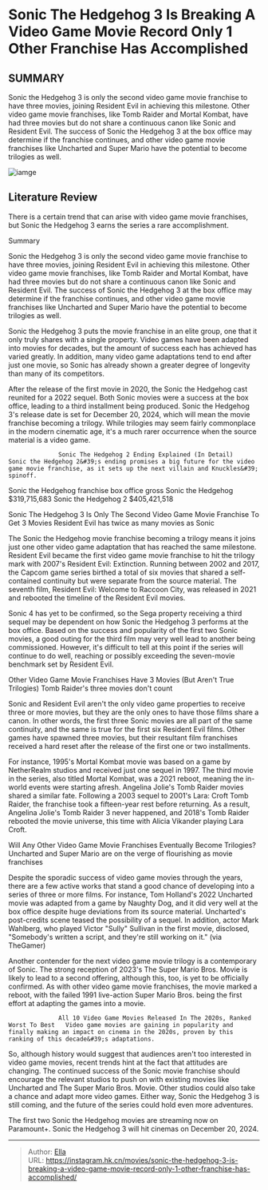 # Sonic The Hedgehog 3 Is Breaking A Video Game Movie Record Only 1 Other Franchise Has Accomplished


## SUMMARY 



  Sonic the Hedgehog 3 is only the second video game movie franchise to have three movies, joining Resident Evil in achieving this milestone.   Other video game movie franchises, like Tomb Raider and Mortal Kombat, have had three movies but do not share a continuous canon like Sonic and Resident Evil.   The success of Sonic the Hedgehog 3 at the box office may determine if the franchise continues, and other video game movie franchises like Uncharted and Super Mario have the potential to become trilogies as well.  

![iamge]()

## Literature Review

There is a certain trend that can arise with video game movie franchises, but Sonic the Hedgehog 3 earns the series a rare accomplishment.


Summary

  Sonic the Hedgehog 3 is only the second video game movie franchise to have three movies, joining Resident Evil in achieving this milestone.   Other video game movie franchises, like Tomb Raider and Mortal Kombat, have had three movies but do not share a continuous canon like Sonic and Resident Evil.   The success of Sonic the Hedgehog 3 at the box office may determine if the franchise continues, and other video game movie franchises like Uncharted and Super Mario have the potential to become trilogies as well.  





Sonic the Hedgehog 3 puts the movie franchise in an elite group, one that it only truly shares with a single property. Video games have been adapted into movies for decades, but the amount of success each has achieved has varied greatly. In addition, many video game adaptations tend to end after just one movie, so Sonic has already shown a greater degree of longevity than many of its competitors.




After the release of the first movie in 2020, the Sonic the Hedgehog cast reunited for a 2022 sequel. Both Sonic movies were a success at the box office, leading to a third installment being produced. Sonic the Hedgehog 3&#39;s release date is set for December 20, 2024, which will mean the movie franchise becoming a trilogy. While trilogies may seem fairly commonplace in the modern cinematic age, it&#39;s a much rarer occurrence when the source material is a video game.

                  Sonic The Hedgehog 2 Ending Explained (In Detail)   Sonic the Hedgehog 2&#39;s ending promises a big future for the video game movie franchise, as it sets up the next villain and Knuckles&#39; spinoff.   

 Sonic the Hedgehog franchise box office gross   Sonic the Hedgehog  $319,715,683   Sonic the Hedgehog 2  $405,421,518   




 Sonic The Hedgehog 3 Is Only The Second Video Game Movie Franchise To Get 3 Movies 
Resident Evil has twice as many movies as Sonic
         




The Sonic the Hedgehog movie franchise becoming a trilogy means it joins just one other video game adaptation that has reached the same milestone. Resident Evil became the first video game movie franchise to hit the trilogy mark with 2007&#39;s Resident Evil: Extinction. Running between 2002 and 2017, the Capcom game series birthed a total of six movies that shared a self-contained continuity but were separate from the source material. The seventh film, Resident Evil: Welcome to Raccoon City, was released in 2021 and rebooted the timeline of the Resident Evil movies.

Sonic 4 has yet to be confirmed, so the Sega property receiving a third sequel may be dependent on how Sonic the Hedgehog 3 performs at the box office. Based on the success and popularity of the first two Sonic movies, a good outing for the third film may very well lead to another being commissioned. However, it&#39;s difficult to tell at this point if the series will continue to do well, reaching or possibly exceeding the seven-movie benchmark set by Resident Evil​​​​​.






 Other Video Game Movie Franchises Have 3 Movies (But Aren&#39;t True Trilogies) 
Tomb Raider&#39;s three movies don&#39;t count
          

Sonic and Resident Evil aren&#39;t the only video game properties to receive three or more movies, but they are the only ones to have those films share a canon. In other words, the first three Sonic movies are all part of the same continuity, and the same is true for the first six Resident Evil films. Other games have spawned three movies, but their resultant film franchises received a hard reset after the release of the first one or two installments.

For instance, 1995&#39;s Mortal Kombat movie was based on a game by NetherRealm studios and received just one sequel in 1997. The third movie in the series, also titled Mortal Kombat, was a 2021 reboot, meaning the in-world events were starting afresh. Angelina Jolie&#39;s Tomb Raider movies shared a similar fate. Following a 2003 sequel to 2001&#39;s Lara: Croft Tomb Raider, the franchise took a fifteen-year rest before returning. As a result, Angelina Jolie&#39;s Tomb Raider 3 never happened, and 2018&#39;s Tomb Raider rebooted the movie universe, this time with Alicia Vikander playing Lara Croft.






 Will Any Other Video Game Movie Franchises Eventually Become Trilogies? 
Uncharted and Super Mario are on the verge of flourishing as movie franchises
         

Despite the sporadic success of video game movies through the years, there are a few active works that stand a good chance of developing into a series of three or more films. For instance, Tom Holland&#39;s 2022 Uncharted movie was adapted from a game by Naughty Dog, and it did very well at the box office despite huge deviations from its source material. Uncharted&#39;s post-credits scene teased the possibility of a sequel. In addition, actor Mark Wahlberg, who played Victor &#34;Sully&#34; Sullivan in the first movie, disclosed, &#34;Somebody&#39;s written a script, and they&#39;re still working on it.&#34; (via TheGamer)

Another contender for the next video game movie trilogy is a contemporary of Sonic. The strong reception of 2023&#39;s The Super Mario Bros. Movie is likely to lead to a second offering, although this, too, is yet to be officially confirmed. As with other video game movie franchises, the movie marked a reboot, with the failed 1991 live-action Super Mario Bros. being the first effort at adapting the games into a movie.




                  All 10 Video Game Movies Released In The 2020s, Ranked Worst To Best   Video game movies are gaining in popularity and finally making an impact on cinema in the 2020s, proven by this ranking of this decade&#39;s adaptations.   

So, although history would suggest that audiences aren&#39;t too interested in video game movies, recent trends hint at the fact that attitudes are changing. The continued success of the Sonic movie franchise should encourage the relevant studios to push on with existing movies like Uncharted and The Super Mario Bros. Movie. Other studios could also take a chance and adapt more video games. Either way, Sonic the Hedgehog 3 is still coming, and the future of the series could hold even more adventures.



The first two Sonic the Hedgehog movies are streaming now on Paramount&#43;. Sonic the Hedgehog 3 will hit cinemas on December 20, 2024.






---

> Author: [Ella](https://instagram.hk.cn/)  
> URL: https://instagram.hk.cn/movies/sonic-the-hedgehog-3-is-breaking-a-video-game-movie-record-only-1-other-franchise-has-accomplished/  

